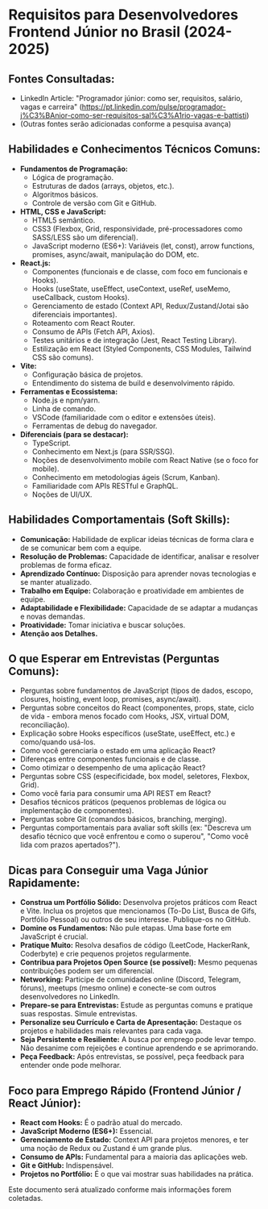 # Requisitos para Desenvolvedores Frontend Júnior no Brasil (2024-2025)

## Fontes Consultadas:

*   LinkedIn Article: "Programador júnior: como ser, requisitos, salário, vagas e carreira" (https://pt.linkedin.com/pulse/programador-j%C3%BAnior-como-ser-requisitos-sal%C3%A1rio-vagas-e-battisti)
*   (Outras fontes serão adicionadas conforme a pesquisa avança)

## Habilidades e Conhecimentos Técnicos Comuns:

*   **Fundamentos de Programação:**
    *   Lógica de programação.
    *   Estruturas de dados (arrays, objetos, etc.).
    *   Algoritmos básicos.
    *   Controle de versão com Git e GitHub.
*   **HTML, CSS e JavaScript:**
    *   HTML5 semântico.
    *   CSS3 (Flexbox, Grid, responsividade, pré-processadores como SASS/LESS são um diferencial).
    *   JavaScript moderno (ES6+): Variáveis (let, const), arrow functions, promises, async/await, manipulação do DOM, etc.
*   **React.js:**
    *   Componentes (funcionais e de classe, com foco em funcionais e Hooks).
    *   Hooks (useState, useEffect, useContext, useRef, useMemo, useCallback, custom Hooks).
    *   Gerenciamento de estado (Context API, Redux/Zustand/Jotai são diferenciais importantes).
    *   Roteamento com React Router.
    *   Consumo de APIs (Fetch API, Axios).
    *   Testes unitários e de integração (Jest, React Testing Library).
    *   Estilização em React (Styled Components, CSS Modules, Tailwind CSS são comuns).
*   **Vite:**
    *   Configuração básica de projetos.
    *   Entendimento do sistema de build e desenvolvimento rápido.
*   **Ferramentas e Ecossistema:**
    *   Node.js e npm/yarn.
    *   Linha de comando.
    *   VSCode (familiaridade com o editor e extensões úteis).
    *   Ferramentas de debug do navegador.
*   **Diferenciais (para se destacar):**
    *   TypeScript.
    *   Conhecimento em Next.js (para SSR/SSG).
    *   Noções de desenvolvimento mobile com React Native (se o foco for mobile).
    *   Conhecimento em metodologias ágeis (Scrum, Kanban).
    *   Familiaridade com APIs RESTful e GraphQL.
    *   Noções de UI/UX.

## Habilidades Comportamentais (Soft Skills):

*   **Comunicação:** Habilidade de explicar ideias técnicas de forma clara e de se comunicar bem com a equipe.
*   **Resolução de Problemas:** Capacidade de identificar, analisar e resolver problemas de forma eficaz.
*   **Aprendizado Contínuo:** Disposição para aprender novas tecnologias e se manter atualizado.
*   **Trabalho em Equipe:** Colaboração e proatividade em ambientes de equipe.
*   **Adaptabilidade e Flexibilidade:** Capacidade de se adaptar a mudanças e novas demandas.
*   **Proatividade:** Tomar iniciativa e buscar soluções.
*   **Atenção aos Detalhes.**

## O que Esperar em Entrevistas (Perguntas Comuns):

*   Perguntas sobre fundamentos de JavaScript (tipos de dados, escopo, closures, hoisting, event loop, promises, async/await).
*   Perguntas sobre conceitos do React (componentes, props, state, ciclo de vida - embora menos focado com Hooks, JSX, virtual DOM, reconciliação).
*   Explicação sobre Hooks específicos (useState, useEffect, etc.) e como/quando usá-los.
*   Como você gerenciaria o estado em uma aplicação React?
*   Diferenças entre componentes funcionais e de classe.
*   Como otimizar o desempenho de uma aplicação React?
*   Perguntas sobre CSS (especificidade, box model, seletores, Flexbox, Grid).
*   Como você faria para consumir uma API REST em React?
*   Desafios técnicos práticos (pequenos problemas de lógica ou implementação de componentes).
*   Perguntas sobre Git (comandos básicos, branching, merging).
*   Perguntas comportamentais para avaliar soft skills (ex: "Descreva um desafio técnico que você enfrentou e como o superou", "Como você lida com prazos apertados?").

## Dicas para Conseguir uma Vaga Júnior Rapidamente:

*   **Construa um Portfólio Sólido:** Desenvolva projetos práticos com React e Vite. Inclua os projetos que mencionamos (To-Do List, Busca de Gifs, Portfólio Pessoal) ou outros de seu interesse. Publique-os no GitHub.
*   **Domine os Fundamentos:** Não pule etapas. Uma base forte em JavaScript é crucial.
*   **Pratique Muito:** Resolva desafios de código (LeetCode, HackerRank, Coderbyte) e crie pequenos projetos regularmente.
*   **Contribua para Projetos Open Source (se possível):** Mesmo pequenas contribuições podem ser um diferencial.
*   **Networking:** Participe de comunidades online (Discord, Telegram, fóruns), meetups (mesmo online) e conecte-se com outros desenvolvedores no LinkedIn.
*   **Prepare-se para Entrevistas:** Estude as perguntas comuns e pratique suas respostas. Simule entrevistas.
*   **Personalize seu Currículo e Carta de Apresentação:** Destaque os projetos e habilidades mais relevantes para cada vaga.
*   **Seja Persistente e Resiliente:** A busca por emprego pode levar tempo. Não desanime com rejeições e continue aprendendo e se aprimorando.
*   **Peça Feedback:** Após entrevistas, se possível, peça feedback para entender onde pode melhorar.

## Foco para Emprego Rápido (Frontend Júnior / React Júnior):

*   **React com Hooks:** É o padrão atual do mercado.
*   **JavaScript Moderno (ES6+):** Essencial.
*   **Gerenciamento de Estado:** Context API para projetos menores, e ter uma noção de Redux ou Zustand é um grande plus.
*   **Consumo de APIs:** Fundamental para a maioria das aplicações web.
*   **Git e GitHub:** Indispensável.
*   **Projetos no Portfólio:** É o que vai mostrar suas habilidades na prática.

Este documento será atualizado conforme mais informações forem coletadas.

